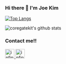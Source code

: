### Hi there 👋 I'm Joe Kim

[![Top Langs](https://github-readme-stats.vercel.app/api/top-langs/?username=coregatekit&theme=dracula&layout=compact)](https://github.com/coregatekit/github-readme-stats)

![coregatekit's github stats](https://github-readme-stats.vercel.app/api?username=coregatekit&show_icons=true&theme=dracula)

### Contact me!!
<a href="https://www.facebook.com/komchan.khumphai/" target="blank">
  <img src="https://cdn.jsdelivr.net/npm/simple-icons@3.0.1/icons/facebook.svg" alt="infinityc2" height="30" width="30" />
</a>
<a href="https://www.linkedin.com/in/komchankhumphai/" target="blank">
  <img src="https://cdn.jsdelivr.net/npm/simple-icons@3.0.1/icons/linkedin.svg" alt="infinityc2" height="30" width="30" />
</a>

<!--
**coregatekit/coregatekit** is a ✨ _special_ ✨ repository because its `README.md` (this file) appears on your GitHub profile.

Here are some ideas to get you started:

- 🔭 I’m currently working on ...
- 🌱 I’m currently learning ...
- 👯 I’m looking to collaborate on ...
- 🤔 I’m looking for help with ...
- 💬 Ask me about ...
- 📫 How to reach me: ...
- 😄 Pronouns: ...
- ⚡ Fun fact: ...
-->
